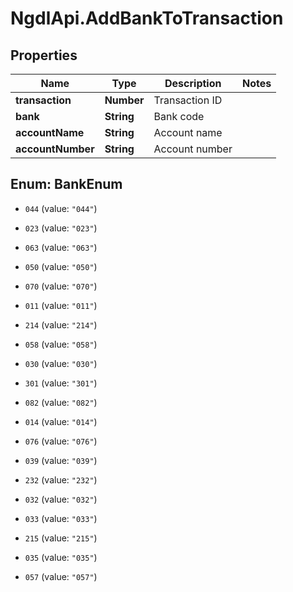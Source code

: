 # NgdlApi.AddBankToTransaction

## Properties

Name | Type | Description | Notes
------------ | ------------- | ------------- | -------------
**transaction** | **Number** | Transaction ID | 
**bank** | **String** | Bank code | 
**accountName** | **String** | Account name | 
**accountNumber** | **String** | Account number | 



## Enum: BankEnum


* `044` (value: `"044"`)

* `023` (value: `"023"`)

* `063` (value: `"063"`)

* `050` (value: `"050"`)

* `070` (value: `"070"`)

* `011` (value: `"011"`)

* `214` (value: `"214"`)

* `058` (value: `"058"`)

* `030` (value: `"030"`)

* `301` (value: `"301"`)

* `082` (value: `"082"`)

* `014` (value: `"014"`)

* `076` (value: `"076"`)

* `039` (value: `"039"`)

* `232` (value: `"232"`)

* `032` (value: `"032"`)

* `033` (value: `"033"`)

* `215` (value: `"215"`)

* `035` (value: `"035"`)

* `057` (value: `"057"`)




